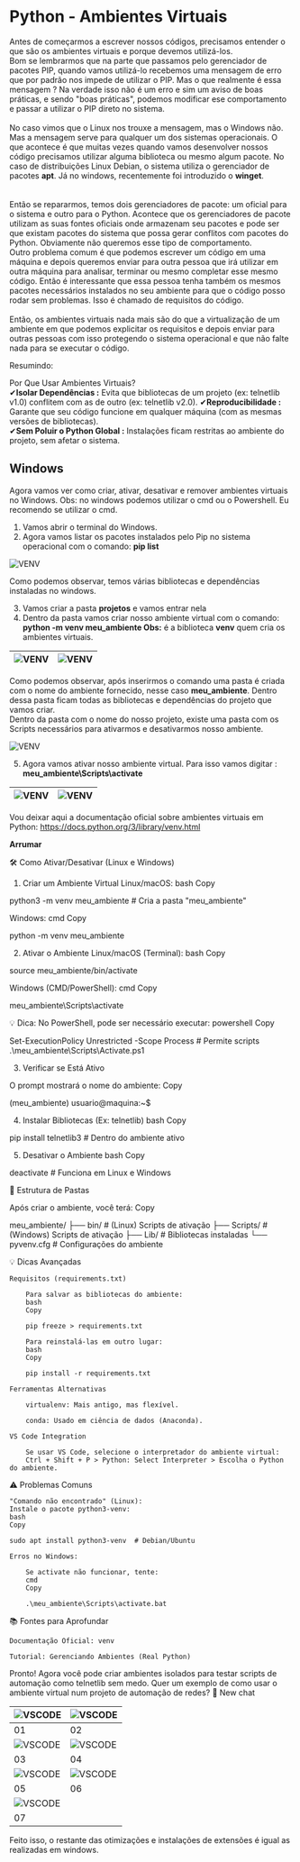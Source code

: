 # Python - Ambientes Virtuais

Antes de começarmos a escrever nossos códigos, precisamos entender o que são os ambientes virtuais e porque devemos utilizá-los.  
Bom se lembrarmos que na parte que passamos pelo gerenciador de pacotes PIP, quando vamos utilizá-lo recebemos uma mensagem de erro que por padrão nos impede de utilizar o PIP. Mas o que realmente é essa mensagem ? Na verdade isso não é um erro e sim um aviso de boas práticas, e sendo "boas práticas", podemos modificar ese comportamento e passar a utilizar o PIP direto no sistema. <br></br>
No caso vimos que o Linux nos trouxe a mensagem, mas o Windows não. Mas a mensagem serve para qualquer um dos sistemas operacionais. O que acontece é que muitas vezes quando vamos desenvolver nossos código precisamos utilizar alguma biblioteca ou mesmo algum pacote. No caso de distribuições Linux Debian, o sistema utiliza o gerenciador de pacotes **apt**. Já no windows, recentemente foi introduzido o **winget**. <br></br>  
Então se repararmos, temos dois gerenciadores de pacote: um oficial para o sistema e outro para o Python. Acontece que os gerenciadores de pacote utilizam as suas fontes oficiais onde armazenam seu pacotes e pode ser que existam pacotes do sistema que possa gerar conflitos com pacotes do Python. Obviamente não queremos esse tipo de comportamento.  
Outro problema comum é que podemos escrever um código em uma máquina e depois queremos enviar para outra pessoa que irá utilizar em outra máquina para analisar, terminar ou mesmo completar esse mesmo código. Então é interessante que essa pessoa tenha também os mesmos pacotes necessários instalados no seu ambiente para que o código posso rodar sem problemas. Isso é chamado de requisitos do código. <br></br> 
Então, os ambientes virtuais nada mais são do que a virtualização de um ambiente em que podemos explicitar os requisitos e depois enviar para outras pessoas com isso protegendo o sistema operacional e que não falte nada para se executar o código.  
  
Resumindo:  

Por Que Usar Ambientes Virtuais?  
    ✔**Isolar Dependências :** Evita que bibliotecas de um projeto (ex: telnetlib v1.0) conflitem com as de outro (ex: telnetlib v2.0).
    ✔**Reproducibilidade   :** Garante que seu código funcione em qualquer máquina (com as mesmas versões de bibliotecas).  
    ✔**Sem Poluir o Python Global :** Instalações ficam restritas ao ambiente do projeto, sem afetar o sistema.  

## Windows

Agora vamos ver como criar, ativar, desativar e remover ambientes virtuais no Windows. Obs: no windows podemos utilizar o cmd ou o Powershell. Eu recomendo se utilizar o cmd.  
1. Vamos abrir o terminal do Windows. 
2. Agora vamos listar os pacotes instalados pelo Pip no sistema operacional com o comando: **pip list**

![VENV](Imagens/Windows/01.png)  

Como podemos observar, temos várias bibliotecas e dependências instaladas no windows.  

3. Vamos criar a pasta **projetos** e vamos entrar nela
4. Dentro da pasta vamos criar nosso ambiente virtual com o comando: **python -m venv meu_ambiente Obs:** é a biblioteca **venv** quem cria os ambientes virtuais.  

| ![VENV](Imagens/Windows/02.png) | ![VENV](Imagens/Windows/03.png) |
|---------------------------------|---------------------------------|  

Como podemos observar, após inserirmos o comando uma pasta é criada com o nome do ambiente fornecido, nesse caso **meu_ambiente**. Dentro dessa pasta ficam todas as bibliotecas e dependências do projeto que vamos criar.  
Dentro da pasta com o nome do nosso projeto, existe uma pasta com os Scripts necessários para ativarmos e desativarmos nosso ambiente.  

![VENV](Imagens/Windows/04.png)  

5. Agora vamos ativar nosso ambiente virtual. Para isso vamos digitar : **meu_ambiente\Scripts\activate**

| ![VENV](Imagens/Windows/04.png) | ![VENV](Imagens/Windows/06.png) |
|---------------------------------|---------------------------------|  

Vou deixar aqui a documentação oficial sobre ambientes virtuais em Python: https://docs.python.org/3/library/venv.html

**Arrumar**  

    
🛠️ Como Ativar/Desativar (Linux e Windows)
1. Criar um Ambiente Virtual
Linux/macOS:
bash
Copy

python3 -m venv meu_ambiente  # Cria a pasta "meu_ambiente"

Windows:
cmd
Copy

python -m venv meu_ambiente

2. Ativar o Ambiente
Linux/macOS (Terminal):
bash
Copy

source meu_ambiente/bin/activate

Windows (CMD/PowerShell):
cmd
Copy

meu_ambiente\Scripts\activate

💡 Dica: No PowerShell, pode ser necessário executar:
powershell
Copy

Set-ExecutionPolicy Unrestricted -Scope Process  # Permite scripts
.\meu_ambiente\Scripts\Activate.ps1

3. Verificar se Está Ativo

O prompt mostrará o nome do ambiente:
Copy

(meu_ambiente) usuario@maquina:~$

4. Instalar Bibliotecas (Ex: telnetlib)
bash
Copy

pip install telnetlib3  # Dentro do ambiente ativo

5. Desativar o Ambiente
bash
Copy

deactivate  # Funciona em Linux e Windows

📂 Estrutura de Pastas

Após criar o ambiente, você terá:
Copy

meu_ambiente/
├── bin/           # (Linux) Scripts de ativação
├── Scripts/       # (Windows) Scripts de ativação
├── Lib/           # Bibliotecas instaladas
└── pyvenv.cfg     # Configurações do ambiente

💡 Dicas Avançadas

    Requisitos (requirements.txt)

        Para salvar as bibliotecas do ambiente:
        bash
        Copy

        pip freeze > requirements.txt

        Para reinstalá-las em outro lugar:
        bash
        Copy

        pip install -r requirements.txt

    Ferramentas Alternativas

        virtualenv: Mais antigo, mas flexível.

        conda: Usado em ciência de dados (Anaconda).

    VS Code Integration

        Se usar VS Code, selecione o interpretador do ambiente virtual:
        Ctrl + Shift + P > Python: Select Interpreter > Escolha o Python do ambiente.

⚠️ Problemas Comuns

    "Comando não encontrado" (Linux):
    Instale o pacote python3-venv:
    bash
    Copy

    sudo apt install python3-venv  # Debian/Ubuntu

    Erros no Windows:

        Se activate não funcionar, tente:
        cmd
        Copy

        .\meu_ambiente\Scripts\activate.bat

📚 Fontes para Aprofundar

    Documentação Oficial: venv

    Tutorial: Gerenciando Ambientes (Real Python)

Pronto! Agora você pode criar ambientes isolados para testar scripts de automação como telnetlib sem medo. Quer um exemplo de como usar o ambiente virtual num projeto de automação de redes? 🚀
New chat


| ![VSCODE](Imagens/Linux/01.png) | ![VSCODE](Imagens/Linux/02.png) | 
|---------------------------------|---------------------------------|
| 01                              | 02                              |
| ![VSCODE](Imagens/Linux/03.png) | ![VSCODE](Imagens/Linux/04.png) |
| 03                              | 04                              |
| ![VSCODE](Imagens/Linux/05.png) | ![VSCODE](Imagens/Linux/06.png) |
| 05                              | 06                              |
| ![VSCODE](Imagens/Linux/07.png) |                                 |
| 07                              |                                 |

Feito isso, o restante das otimizações e instalações de extensões é igual as realizadas em windows.  